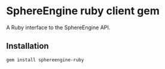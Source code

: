 # SphereEngine ruby client gem

A Ruby interface to the SphereEngine API.

## Installation
    gem install sphereengine-ruby